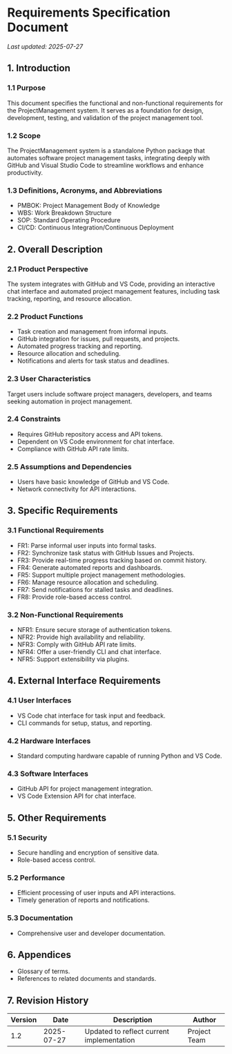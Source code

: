 # Requirements Specification Document

*Last updated: 2025-07-27*

## 1. Introduction

### 1.1 Purpose
This document specifies the functional and non-functional requirements for the ProjectManagement system. It serves as a foundation for design, development, testing, and validation of the project management tool.

### 1.2 Scope
The ProjectManagement system is a standalone Python package that automates software project management tasks, integrating deeply with GitHub and Visual Studio Code to streamline workflows and enhance productivity.

### 1.3 Definitions, Acronyms, and Abbreviations
- PMBOK: Project Management Body of Knowledge
- WBS: Work Breakdown Structure
- SOP: Standard Operating Procedure
- CI/CD: Continuous Integration/Continuous Deployment

## 2. Overall Description

### 2.1 Product Perspective
The system integrates with GitHub and VS Code, providing an interactive chat interface and automated project management features, including task tracking, reporting, and resource allocation.

### 2.2 Product Functions
- Task creation and management from informal inputs.
- GitHub integration for issues, pull requests, and projects.
- Automated progress tracking and reporting.
- Resource allocation and scheduling.
- Notifications and alerts for task status and deadlines.

### 2.3 User Characteristics
Target users include software project managers, developers, and teams seeking automation in project management.

### 2.4 Constraints
- Requires GitHub repository access and API tokens.
- Dependent on VS Code environment for chat interface.
- Compliance with GitHub API rate limits.

### 2.5 Assumptions and Dependencies
- Users have basic knowledge of GitHub and VS Code.
- Network connectivity for API interactions.

## 3. Specific Requirements

### 3.1 Functional Requirements
- FR1: Parse informal user inputs into formal tasks.
- FR2: Synchronize task status with GitHub Issues and Projects.
- FR3: Provide real-time progress tracking based on commit history.
- FR4: Generate automated reports and dashboards.
- FR5: Support multiple project management methodologies.
- FR6: Manage resource allocation and scheduling.
- FR7: Send notifications for stalled tasks and deadlines.
- FR8: Provide role-based access control.

### 3.2 Non-Functional Requirements
- NFR1: Ensure secure storage of authentication tokens.
- NFR2: Provide high availability and reliability.
- NFR3: Comply with GitHub API rate limits.
- NFR4: Offer a user-friendly CLI and chat interface.
- NFR5: Support extensibility via plugins.

## 4. External Interface Requirements

### 4.1 User Interfaces
- VS Code chat interface for task input and feedback.
- CLI commands for setup, status, and reporting.

### 4.2 Hardware Interfaces
- Standard computing hardware capable of running Python and VS Code.

### 4.3 Software Interfaces
- GitHub API for project management integration.
- VS Code Extension API for chat interface.

## 5. Other Requirements

### 5.1 Security
- Secure handling and encryption of sensitive data.
- Role-based access control.

### 5.2 Performance
- Efficient processing of user inputs and API interactions.
- Timely generation of reports and notifications.

### 5.3 Documentation
- Comprehensive user and developer documentation.

## 6. Appendices

- Glossary of terms.
- References to related documents and standards.

## 7. Revision History

| Version | Date       | Description               | Author       |
|---------|------------|---------------------------|--------------|
| 1.2     | 2025-07-27 | Updated to reflect current implementation | Project Team |
